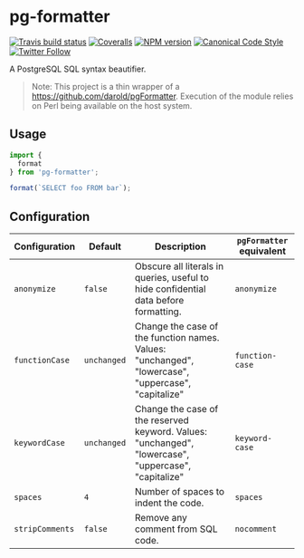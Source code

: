 # pg-formatter

[![Travis build status](http://img.shields.io/travis/gajus/pg-formatter/master.svg?style=flat-square)](https://travis-ci.org/gajus/pg-formatter)
[![Coveralls](https://img.shields.io/coveralls/gajus/pg-formatter.svg?style=flat-square)](https://coveralls.io/github/gajus/pg-formatter)
[![NPM version](http://img.shields.io/npm/v/pg-formatter.svg?style=flat-square)](https://www.npmjs.org/package/pg-formatter)
[![Canonical Code Style](https://img.shields.io/badge/code%20style-canonical-blue.svg?style=flat-square)](https://github.com/gajus/canonical)
[![Twitter Follow](https://img.shields.io/twitter/follow/kuizinas.svg?style=social&label=Follow)](https://twitter.com/kuizinas)

A PostgreSQL SQL syntax beautifier.

> Note:
> This project is a thin wrapper of a https://github.com/darold/pgFormatter.
> Execution of the module relies on Perl being available on the host system.

## Usage

```js
import {
  format
} from 'pg-formatter';

format(`SELECT foo FROM bar`);

```

## Configuration

|Configuration|Default|Description|`pgFormatter` equivalent|
|---|---|---|---|
|`anonymize`|`false`|Obscure all literals in queries, useful to hide confidential data before formatting.|`anonymize`|
|`functionCase`|`unchanged`|Change the case of the function names. Values: "unchanged", "lowercase", "uppercase", "capitalize"|`function-case`|
|`keywordCase`|`unchanged`|Change the case of the reserved keyword. Values: "unchanged", "lowercase", "uppercase", "capitalize"|`keyword-case`|
|`spaces`|`4`|Number of spaces to indent the code.|`spaces`|
|`stripComments`|`false`|Remove any comment from SQL code.|`nocomment`|

